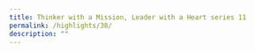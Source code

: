 ```yaml
---
title: Thinker with a Mission, Leader with a Heart series 11
permalink: /highlights/38/
description: ""
---
```

